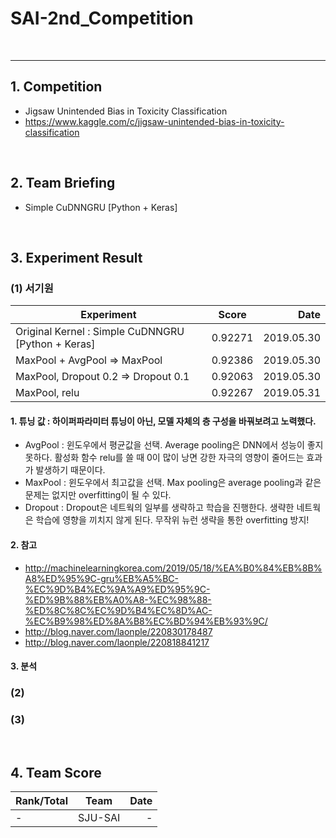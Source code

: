 # SAI-2nd_Competition

<br>
<hr>

## 1. Competition
 - Jigsaw Unintended Bias in Toxicity Classification
 - https://www.kaggle.com/c/jigsaw-unintended-bias-in-toxicity-classification

<br>

## 2. Team Briefing
 - Simple CuDNNGRU [Python + Keras]

<br>


## 3. Experiment Result
### (1) 서기원

| Experiment | Score | Date |
|---|:---:|---:|
| Original Kernel : Simple CuDNNGRU [Python + Keras] | 0.92271 | 2019.05.30 |
| MaxPool + AvgPool => MaxPool | 0.92386 | 2019.05.30 |
| MaxPool, Dropout 0.2 => Dropout 0.1 | 0.92063 | 2019.05.30 |
| MaxPool, relu | 0.92267 | 2019.05.31 |

#### 1. 튜닝 값 : 하이퍼파라미터 튜닝이 아닌, 모델 자체의 층 구성을 바꿔보려고 노력했다.
 - AvgPool : 윈도우에서 평균값을 선택. Average pooling은 DNN에서 성능이 좋지 못하다. 활성화 함수 relu를 쓸 때 0이 많이 낭면 강한 자극의 영향이 줄어드는 효과가 발생하기 때문이다.
 - MaxPool : 윈도우에서 최고값을 선택. Max pooling은 average pooling과 같은 문제는 없지만 overfitting이 될 수 있다.
 - Dropout : Dropout은 네트웍의 일부를 생략하고 학습을 진행한다. 생략한 네트웍은 학습에 영향을 끼치지 않게 된다. 무작위 뉴런 생략을 통한 overfitting 방지!
 
#### 2. 참고
 - http://machinelearningkorea.com/2019/05/18/%EA%B0%84%EB%8B%A8%ED%95%9C-gru%EB%A5%BC-%EC%9D%B4%EC%9A%A9%ED%95%9C-%ED%9B%88%EB%A0%A8-%EC%98%88-%ED%8C%8C%EC%9D%B4%EC%8D%AC-%EC%B9%98%ED%8A%B8%EC%BD%94%EB%93%9C/
 - http://blog.naver.com/laonple/220830178487
 - http://blog.naver.com/laonple/220818841217

  
#### 3. 분석

### (2) 

### (3)



<br>

## 4. Team Score

| Rank/Total | Team | Date |
|---|:---:|---:|
| - | SJU-SAI | - |
